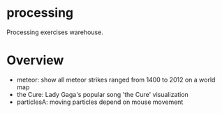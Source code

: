 # processing
Processing exercises warehouse.

# Overview
- meteor: show all meteor strikes ranged from 1400 to 2012 on a world map
- the Cure: Lady Gaga's popular song 'the Cure' visualization
- particlesA: moving particles depend on mouse movement
